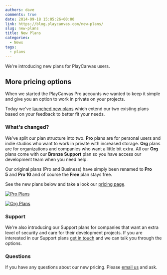 ```yaml
---
authors: dave
comments: true
date: 2014-09-18 15:05:26+00:00
link: https://blog.playcanvas.com/new-plans/
slug: new-plans
title: New Plans
categories:
  - News
tags:
  - plans
---
```


We're introducing new plans for PlayCanvas users.

## More pricing options

When we started the PlayCanvas Pro accounts we wanted to keep it simple and give you an option to work in private on your projects.

Today we've [launched new plans](https://playcanvas.com/plans) which extend our two existing plans based on your feedback to better fit your needs.

### What's changed?

We've split our plan structure into two. **Pro** plans are for personal users and indie studios who want to work in private with increased storage. **Org** plans are for organizations and companies who want a little bit extra. All our **Org** plans come with our **Bronze Support** plan so you have access our development team when you need help.

Our original plans (Pro and Business) have simply been renamed to **Pro 5** and **Pro 10** and of course the **Free** plan stays free.

See the new plans below and take a look our [pricing page](https://playcanvas.com/plans).

[![Pro Plans](/img/plans-pro.jpg)](/img/plans-pro.jpg)

[![Org Plans](/img/plans-org.jpg)](/img/plans-org.jpg)

### Support

We're also introducing our Support plans for companies that want an extra level of security and care for their development projects. If you are interested in our Support plans [get in touch](mailto:sales@playcanvas.com) and we can talk you through the options.

### Questions

If you have any questions about our new pricing. Please [email us](mailto:support@playcanvas.com) and ask.
